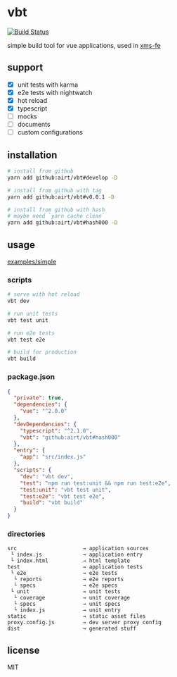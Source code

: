 # vbt

[![Build Status][build-badge]][build-status]

simple build tool for vue applications,
used in [xms-fe](https://github.com/airt/xms-fe)

## support

- [x] unit tests with karma
- [x] e2e tests with nightwatch
- [x] hot reload
- [x] typescript
- [ ] mocks
- [ ] documents
- [ ] custom configurations

## installation

```sh
# install from github
yarn add github:airt/vbt#develop -D

# install from github with tag
yarn add github:airt/vbt#v0.0.1 -D

# install from github with hash
# maybe need `yarn cache clean`
yarn add github:airt/vbt#hash000 -D
```

## usage

[examples/simple](https://github.com/airt/vbt/tree/develop/examples/simple)

### scripts

```sh
# serve with hot reload
vbt dev

# run unit tests
vbt test unit

# run e2e tests
vbt test e2e

# build for production
vbt build
```

### package.json

```json
{
  "private": true,
  "dependencies": {
    "vue": "^2.0.0"
  },
  "devDependencies": {
    "typescript": "^2.1.0",
    "vbt": "github:airt/vbt#hash000"
  },
  "entry": {
    "app": "src/index.js"
  },
  "scripts": {
    "dev": "vbt dev",
    "test": "npm run test:unit && npm run test:e2e",
    "test:unit": "vbt test unit",
    "test:e2e": "vbt test e2e",
    "build": "vbt build"
  }
}
```

### directories

```
src                     → application sources
 └ index.js             → application entry
 └ index.html           → html template
test                    → application tests
 └ e2e                  → e2e tests
  └ reports             → e2e reports
  └ specs               → e2e specs
 └ unit                 → unit tests
  └ coverage            → unit coverage
  └ specs               → unit specs
  └ index.js            → unit entry
static                  → static asset files
proxy.config.js         → dev server proxy config
dist                    → generated stuff
```

## license

MIT

[build-badge]: https://img.shields.io/travis/airt/vbt/develop.svg
[build-status]: https://travis-ci.org/airt/vbt

